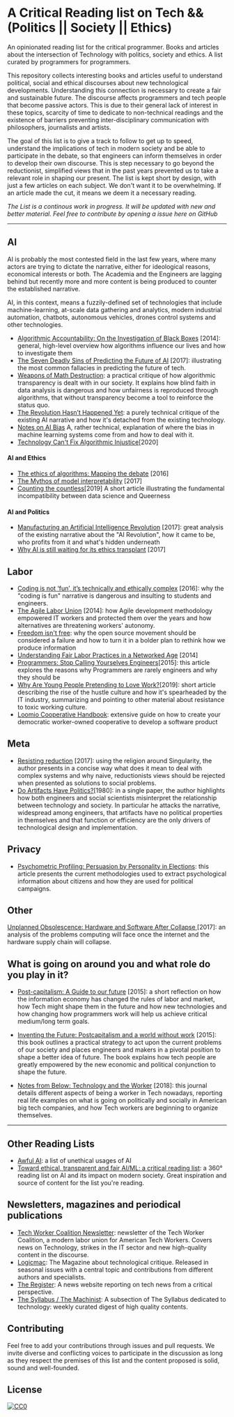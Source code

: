 # A Critical Reading list on Tech && (Politics || Society || Ethics)
An opinionated reading list for the critical programmer. Books and articles about the intersection of Technology with politics, society and ethics. A list curated by programmers for programmers.

This repository collects interesting books and articles useful to understand political, social and ethical discourses about new technological developments. Understanding this connection is necessary to create a fair and sustainable future. The discourse affects programmers and tech people that become passive actors. This is due to their general lack of interest in these topics, scarcity of time to dedicate to non-technical readings and the existence of barriers preventing inter-disciplinary communication with philosophers, journalists and artists. 

The goal of this list is to give a track to follow to get up to speed, understand the implications of tech in modern society and be able to participate in the debate, so that engineers can inform themselves in order to develop their own discourse. This is step necessary to go beyond the reductionist, simplified views that in the past years prevented us to take a relevant role in shaping our present. The list is kept short by design, with just a few articles on each subject. We don't want it to be overwhelming. If an article made the cut, it means we deem it a necessary reading.

*The List is a continous work in progress. It will be updated with new and better material. Feel free to contribute by opening a issue here on GitHub*

---

## AI

AI is probably the most contested field in the last few years, where many actors are trying to dictate the narrative, either for ideological reasons, economical interests or both. The Academia and the Engineers are lagging behind but recently more and more content is being produced to counter the established narrative. 

AI, in this context, means a fuzzily-defined set of technologies that include machine-learning, at-scale data gathering and analytics, modern industrial automation, chatbots, autonomous vehicles, drones control systems and other technologies.

* [Algorithmic Accountability: On the Investigation of Black Boxes](https://www.cjr.org/tow_center_reports/algorithmic_accountability_on_the_investigation_of_black_boxes.php) [2014]: general, high-level overview how algorithms influence our lives and how to investigate them
* [The Seven Deadly Sins of Predicting the Future of AI](http://rodneybrooks.com/the-seven-deadly-sins-of-predicting-the-future-of-ai/) [2017]: illustrating the most common fallacies in predicting the future of tech.
* [Weapons of Math Destruction](https://en.wikipedia.org/wiki/Weapons_of_Math_Destruction): a practical critique of how algorithmic transparency is dealt with in our society. It explains how blind faith in data analysis is dangerous and how unfairness is reproduced through algorithms, that without transparency become a tool to reinforce the status quo.
* [The Revolution Hasn’t Happened Yet](https://medium.com/@mijordan3/artificial-intelligence-the-revolution-hasnt-happened-yet-5e1d5812e1e7): a purely technical critique of the existing AI narrative and how it's detached from the existing technology.
* [Notes on AI Bias](https://www.ben-evans.com/benedictevans/2019/4/15/notes-on-ai-bias) A, rather technical, explanation of where the bias in machine learning systems come from and how to deal with it.
* [Technology Can't Fix Algorithmic Injustice](http://bostonreview.net/science-nature-politics/annette-zimmermann-elena-di-rosa-hochan-kim-technology-cant-fix-algorithmic)[2020]
#### AI and Ethics
* [The ethics of algorithms: Mapping the debate](https://journals.sagepub.com/doi/pdf/10.1177/2053951716679679) [2016]
* [The Mythos of model interpretability](https://arxiv.org/pdf/1606.03490.pdf) [2017]
* [Counting the countless](https://reallifemag.com/counting-the-countless/)[2019] A short article illustrating the fundamental incompatibility between data science and Queerness
#### AI and Politics
* [Manufacturing an Artificial Intelligence Revolution](https://papers.ssrn.com/sol3/papers.cfm?abstract_id=3078224) [2017]: great analysis of the existing narrative about the "AI Revolution", how it came to be, who profits from it and what's hidden underneath
* [Why AI is still waiting for its ethics transplant](https://www.wired.com/story/why-ai-is-still-waiting-for-its-ethics-transplant/) [2017]

## Labor

* [Coding is not ‘fun’, it’s technically and ethically complex](https://aeon.co/ideas/coding-is-not-fun-it-s-technically-and-ethically-complex) [2016]: why the "coding is fun" narrative is dangerous and insulting to students and engineers.
* [The Agile Labor Union](http://www.metareader.org/post/agile-labor-union.html) [2014]: how Agile development methodology empowered IT workers and protected them over the years and how alternatives are threatening workers' autonomy.
* [Freedom isn't free](https://logicmag.io/05-freedom-isnt-free/): why the open source movement should be considered a failure and how to turn it in a bolder plan to rethink how we produce information
* [Understanding Fair Labor Practices in a Networked Age](https://datasociety.net/pubs/fow/FairLabor.pdf) [2014]
* [Programmers: Stop Calling Yourselves Engineers](https://www.theatlantic.com/technology/archive/2015/11/programmers-should-not-call-themselves-engineers/414271/)[2015]: this article explores the reasons why Programmers are rarely engineers and why they should be
* [Why Are Young People Pretending to Love Work?](https://www.nytimes.com/2019/01/26/business/against-hustle-culture-rise-and-grind-tgim.html)[2019]: short article describing the rise of the hustle culture and how it's spearheaded by the IT industry, summarizing and pointing to other material about resistance to toxic working culture.
* [Loomio Cooperative Handbook](https://loomio.coop/): extensive guide on how to create your democratic worker-owned cooperative to develop a software product


## Meta
* [Resisting reduction](https://jods.mitpress.mit.edu/pub/resisting-reduction) [2017]: using the religion around Singularity, the author presents in a concise way what does it mean to deal with complex systems and why naive, reductionists views should be rejected when presented as solutions to social problems.
* [Do Artifacts Have Politics?](https://www.cc.gatech.edu/~beki/cs4001/Winner.pdf)[1980]: in a single paper, the author highlights how both engineers and social scientists misinterpret the relationship between technology and society. In particular he attacks the narrative, widespread among engineers, that artifacts have no political properties in themselves and that function or efficiency are the only drivers of technological design and implementation.

## Privacy

* [Psychometric Profiling: Persuasion by Personality in Elections](https://ourdataourselves.tacticaltech.org/posts/psychometric-profiling/): this article presents the current methodologies used to extract psychological information about citizens and how they are used for political campaigns.

## Other
[Unplanned Obsolescence: Hardware and Software After Collapse ](https://kurti.sh/pubs/unplanned_limits17.pdf)[2017]: an analysis of the problems computing will face once the internet and the hardware supply chain will collapse.

## What is going on around you and what role do you play in it?

* [Post-capitalism: A Guide to our future](https://en.wikipedia.org/wiki/PostCapitalism:_A_Guide_to_Our_Future) [2015]: a short reflection on how the information economy has changed the rules of labor and market, how Tech might shape them in the future and how new technologies and how changing how programmers work will help us achieve critical medium/long term goals.

* [Inventing the Future: Postcapitalism and a world without work](https://en.wikipedia.org/wiki/Inventing_the_Future:_Postcapitalism_and_a_World_Without_Work) [2015]: this book outlines a practical strategy to act upon the current problems of our society and places engineers and makers in a pivotal position to shape a better idea of future. The book explains how tech people are greatly empowered by the new economic and political conjunction to shape the future.

* [Notes from Below: Technology and the Worker](https://notesfrombelow.org/article/technology-and-the-worker) [2018]: this journal details different aspects of being a worker in Tech nowadays, reporting real life examples on what is going on politically and socially in American big tech companies, and how Tech workers are beginning to organize themselves. 

---

## Other Reading Lists

* [Awful AI](https://github.com/daviddao/awful-ai): a list of unethical usages of AI
* [Toward ethical, transparent and fair AI/ML: a critical reading list](https://medium.com/@eirinimalliaraki/toward-ethical-transparent-and-fair-ai-ml-a-critical-reading-list-d950e70a70ea): a 360° reading list on AI and its impact on modern society. Great inspiration and source of content for the list you're reading.

## Newsletters, magazines and periodical publications 
* [Tech Worker Coalition Newsletter](https://techworkerscoalition.us11.list-manage.com/subscribe?u=194e57c175176cfd13007a197&id=7cb85d276a): newsletter of the Tech Worker Coalition, a modern labor union for American Tech Workers. Covers news on Technology, strikes in the IT sector and new high-quality content in the discourse.
* [Logicmac](https://logicmag.io/): The Magazine about technological critique. Released in seasonal issues with a central topic and contributions from different authors and specialists.
* [The Register](https://www.theregister.co.uk/): A news website reporting on tech news from a critical perspective. 
* [The Syllabus / The Machinist](https://the-syllabus.com/goods/thematic/machinist/): A subsection of The Syllabus dedicated to technology: weekly curated digest of high quality contents.

## Contributing

Feel free to add your contributions through issues and pull requests. We invite diverse and conflicting voices to participate in the discussion as long as they respect the premises of this list and the content proposed is solid, sound and well-founded.

## License

[![CC0](http://mirrors.creativecommons.org/presskit/buttons/88x31/svg/cc-zero.svg)](https://creativecommons.org/publicdomain/zero/1.0/)

